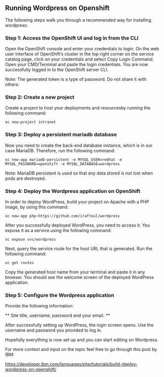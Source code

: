 ## Running Wordpress on Openshift

The following steps walk you through a recommended way for installing wordpress:

### Step 1: Access the OpenShift UI and log in from the CLI

Open the OpenShift console and enter your credentials to login. On the web user interface of OpenShift’s cluster in the top right corner on the service catalog page, click on your credentials and select Copy Login Command. Open your CMD/Terminal and paste the login credentials. You are now successfully logged in to the OpenShift server CLI.

Note: The generated token is a type of password. Do not share it with others.

### Step 2: Create a new project

Create a project to host your deployments and resourcesby running the following command:

```
oc new-project intranet
```

### Step 3: Deploy a persistent mariadb database

Now you need to create the back-end database instance, which is in our case MariaDB. Therefore, run the following command:

```
oc new-app mariadb-persistent -e MYSQL_USER=redhat -e MYSQL_PASSWORD=openshift -e MYSQL_DATABASE=wordpress
```

Note: MariaDB persistent is used so that any data stored is not lost when pods are destroyed.

### Step 4: Deploy the Wordpress application on OpenShift

In order to deploy WordPress, build your project on Apache with a PHP image, by using this command:

```
oc new-app php~https://github.com/iraftoul/wordpress
```

After you successfully deployed WordPress, you need to access it. You expose it as a service using the following command:

```
oc expose svc/wordpress
```

Next, query the service route for the host URL that is generated. Run the following command:

```
oc get routes
```

Copy the generated host name from your terminal and paste it in any browser. You should see the welcome screen of the deployed WordPress application.

### Step 5: Configure the Wordpress application

Provide the following information:

** Site title, username, password and your email. **

After successfully setting up WordPress, the login screen opens. Use the username and password you provided to log in.

Hopefully everything is now set up and you can start editing on Wordpress.

For more context and input on the topic feel free to go through this post by IBM:

https://developer.ibm.com/languages/php/tutorials/build-deploy-wordpress-on-openshift/
